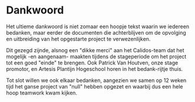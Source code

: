 # Dankwoord

Het ultieme dankwoord is niet zomaar een hoopje tekst waarin we iedereen bedanken, maar eerder de documenten die achterblijven om de opvolging en uitbreiding van het opgestarte project te verwezenlijken.

Dit gezegd zijnde, alsnog een "dikke merci" aan het Calidos-team dat het mogelijk -en aangenaam- maakten tijdens de stageperiode om het project tot een goed "einde" te brengen. Ook Patrick Van Houtven, onze stage promotor, en Artesis Plantijn Hogeschool horen in het bedank-rijtje thuis.

Tot slot willen we ook elkaar bedanken, aangezien we samen op 12 weken tijd het ganse project van "null" hebben opgezet en waarbij dus een hele hoop teamwork kwam kijken.

